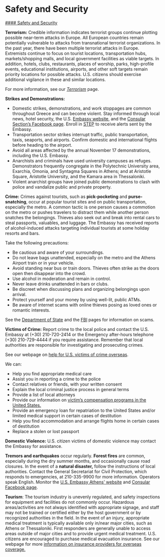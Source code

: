# Safety and Security

[#### Safety and Security](javascript:void(0); "Safety and Security")

**Terrorism:** Credible information indicates terrorist groups continue plotting possible near-term attacks in Europe. All European countries remain potentially vulnerable to attacks from transnational terrorist organizations. In the past year, there have been multiple terrorist attacks in Europe. Extremists continue to focus on tourist locations, transportation hubs, markets/shopping malls, and local government facilities as viable targets. In addition, hotels, clubs, restaurants, places of worship, parks, high-profile events, educational institutions, airports, and other soft targets remain priority locations for possible attacks. U.S. citizens should exercise additional vigilance in these and similar locations.

For more information, see our [*Terrorism*](https://travel.state.gov/content/travel/en/international-travel/emergencies/terrorism.html) page.

**Strikes and Demonstrations:**

* Domestic strikes, demonstrations, and work stoppages are common throughout Greece and can become violent. Stay informed through local news, hotel security, the U.S. [Embassy website](https://gr.usembassy.gov/u-s-citizen-services/security-and-travel-information/), and the [Consular Section’s Facebook page](https://www.facebook.com/pages/Consular-Section-US-Embassy-Athens/149676861734131). Enroll in [STEP](https://step.state.gov/) to receive alerts sent by the Embassy.
* Transportation sector strikes interrupt traffic, public transportation, taxis, seaports, and airports. Confirm domestic and international flights before heading to the airport.
* Avoid all areas affected by the annual November 17 demonstrations, including the U.S. Embassy.
* Anarchists and criminals have used university campuses as refuges. Demonstrators frequently congregate in the Polytechnic University area, Exarchia, Omonia, and Syntagma Squares in Athens; and at Aristotle Square, Aristotle University, and the Kamara area in Thessaloniki.
* Violent anarchist groups have joined public demonstrations to clash with police and vandalize public and private property.

**Crime:** Crimes against tourists, such as **pick-pocketing** and **purse-snatching**, occur at popular tourist sites and on public transportation, especially the metro. A common tactic is one person causes a commotion on the metro or pushes travelers to distract them while another person snatches the belongings. Thieves also seek out and break into rental cars to steal passports, valuables, and luggage. The Embassy has received reports of alcohol-induced attacks targeting individual tourists at some holiday resorts and bars.

Take the following precautions:

* Be cautious and aware of your surroundings.
* Do not leave bags unattended, especially on the metro and the Athens Airport train or in your vehicle.
* Avoid standing near bus or train doors. Thieves often strike as the doors open then disappear into the crowd.
* Use alcohol in moderation and remain in control.
* Never leave drinks unattended in bars or clubs.
* Be discreet when discussing plans and organizing belongings upon arrival.
* Protect yourself and your money by using well-lit, public ATMs.
* Be aware of internet scams with online thieves posing as loved ones or romantic interests.

See the [Department of State](http://travel.state.gov/content/passports/english/emergencies/scams.html) and the [FBI](http://www.fbi.gov/scams-safety/fraud) pages for information on scams.

**Victims of Crime:** Report crime to the local police and contact the U.S. Embassy at (+30) 210-720-2414 or the Emergency after-hours telephone (+30) 210-729-4444 if you require assistance. Remember that local authorities are responsible for investigating and prosecuting crimes.

See our webpage on [help for U.S. victims of crime overseas](http://travel.state.gov/content/passports/en/emergencies/victims.html).

We can:

* Help you find appropriate medical care
* Assist you in reporting a crime to the police
* Contact relatives or friends, with your written consent
* Explain the local criminal justice process in general terms
* Provide a list of local attorneys
* Provide our information on [victim’s compensation programs in the United States.](http://travel.state.gov/content/passports/english/emergencies/victims.html)
* Provide an emergency loan for repatriation to the United States and/or limited medical support in certain cases of destitution
* Help you find accommodation and arrange flights home in certain cases of destitution
* Replace a stolen or lost passport

**Domestic Violence:** U.S. citizen victims of domestic violence may contact the Embassy for assistance.

**Tremors and earthquakes** occur regularly. **Forest fires** are common, especially during the dry summer months, and occasionally cause road closures. In the event of a **natural disaster,** follow the instructions of local authorities. Contact the General Secretariat for Civil Protection, which responds to emergencies, at 210-335-9900 for more information. Operators speak English. Monitor the [U.S. Embassy Athens’ website](https://gr.usembassy.gov/u-s-citizen-services/) and [Consular Facebook page](https://www.facebook.com/ConsularSectionUSEmbassyAthens/).

**Tourism**: The tourism industry is unevenly regulated, and safety inspections for equipment and facilities do not commonly occur. Hazardous areas/activities are not always identified with appropriate signage, and staff may not be trained or certified either by the host government or by recognized authorities in the field. In the event of an injury, appropriate medical treatment is typically available only in/near major cities, such as Athens or Thessaloniki. First responders are generally unable to access areas outside of major cities and to provide urgent medical treatment. U.S. citizens are encouraged to purchase medical evacuation insurance. See our webpage for more [information on insurance providers for overseas coverage.](https://travel.state.gov/content/travel/en/international-travel/before-you-go/your-health-abroad/insurance-providers-overseas.html "Insurance Providers for Overseas Coverage")